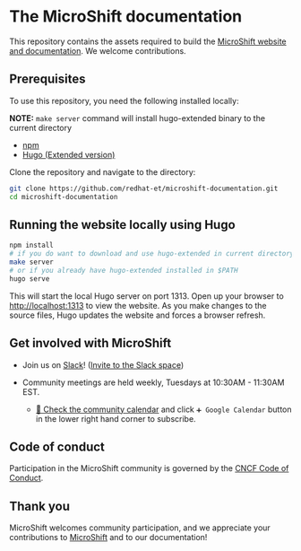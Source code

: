 # The MicroShift documentation

This repository contains the assets required to build the [MicroShift website and documentation](https://microshift.io/). We welcome contributions.

## Prerequisites

To use this repository, you need the following installed locally:

**NOTE:**
`make server` command will install hugo-extended binary to the current directory

- [npm](https://www.npmjs.com/)
- [Hugo (Extended version)](https://gohugo.io/)

Clone the repository and navigate to the directory:

```bash
git clone https://github.com/redhat-et/microshift-documentation.git
cd microshift-documentation
```

## Running the website locally using Hugo

```bash
npm install
# if you do want to download and use hugo-extended in current directory
make server
# or if you already have hugo-extended installed in $PATH
hugo serve
```

This will start the local Hugo server on port 1313. Open up your browser to <http://localhost:1313> to view the website. As you make changes to the source files, Hugo updates the website and forces a browser refresh.

## Get involved with MicroShift

- Join us on [Slack](https://microshift.slack.com)! ([Invite to the Slack space](https://join.slack.com/t/microshift/shared_invite/zt-uxncbjbl-XOjueb1ShNP7xfByDxNaaA))

- Community meetings are held weekly, Tuesdays at 10:30AM - 11:30AM EST.
  - [📆 Check the community calendar](https://calendar.google.com/calendar/embed?src=nj6l882mfe4d2g9nr1h7avgrcs%40group.calendar.google.com&ctz=America%2FChicago) and click `➕ Google Calendar` button in the lower right hand corner to subscribe.

## Code of conduct

Participation in the MicroShift community is governed by the [CNCF Code of Conduct](https://github.com/cncf/foundation/blob/master/code-of-conduct.md).

## Thank you

MicroShift welcomes community participation, and we appreciate your contributions to [MicroShift](https://github.com/redhat-et/microshift) and to our documentation!
